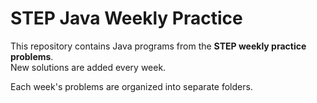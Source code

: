 # STEP Java Weekly Practice

This repository contains Java programs from the **STEP weekly practice problems**.  
New solutions are added every week.

Each week's problems are organized into separate folders.
